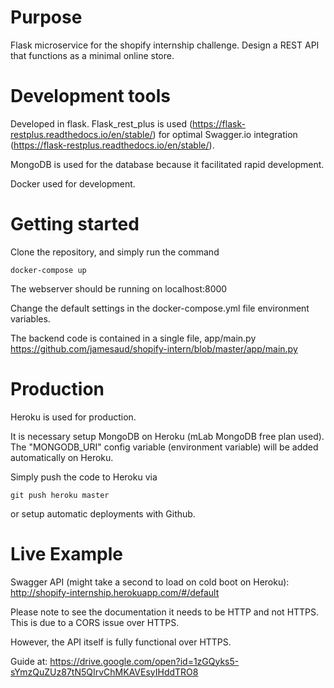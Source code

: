 # Purpose 

Flask microservice for the shopify internship challenge. Design a REST API that functions as a minimal online store. 

# Development tools

Developed in flask. Flask_rest_plus is used (https://flask-restplus.readthedocs.io/en/stable/) for optimal Swagger.io integration (https://flask-restplus.readthedocs.io/en/stable/).

MongoDB is used for the database because it facilitated rapid development.

Docker used for development.

# Getting started

Clone the repository, and simply run the command 

`docker-compose up`

The webserver should be running on localhost:8000

Change the default settings in the docker-compose.yml file environment variables.

The backend code is contained in a single file, app/main.py https://github.com/jamesaud/shopify-intern/blob/master/app/main.py

# Production

Heroku is used for production.

It is necessary setup MongoDB on Heroku (mLab MongoDB free plan used). The "MONGODB_URI" config variable (environment variable) will be added automatically on Heroku.

Simply push the code to Heroku via

`git push heroku master`

or setup automatic deployments with Github.

# Live Example

Swagger API (might take a second to load on cold boot on Heroku): http://shopify-internship.herokuapp.com/#/default

Please note to see the documentation it needs to be HTTP and not HTTPS. This is due to a CORS issue over HTTPS.

However, the API itself is fully functional over HTTPS.

Guide at:
https://drive.google.com/open?id=1zGQyks5-sYmzQuZUz87tN5QIrvChMKAVEsyIHddTRO8
